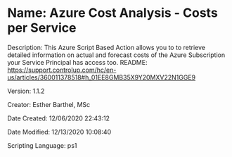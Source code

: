 ﻿# Name: Azure Cost Analysis - Costs per Service

Description: This Azure Script Based Action allows you to to retrieve detailed information on actual and forecast costs of the Azure Subscription your Service Principal has access too. 
README: https://support.controlup.com/hc/en-us/articles/360011378518#h_01EE8GMB35X9Y20MXV22N1GGE9

Version: 1.1.2

Creator: Esther Barthel, MSc

Date Created: 12/06/2020 22:43:12

Date Modified: 12/13/2020 10:08:40

Scripting Language: ps1

